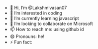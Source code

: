 - 👋 Hi, I’m @Lakshmivasan07
- 👀 I’m interested in coding
- 🌱 I’m currently learning javascript
- 💞️ I’m looking to collaborate on Microsoft
- 📫 How to reach me: using github id
- 😄 Pronouns: he!
- ⚡ Fun fact: 

<!---
Lakshmivasan07/Lakshmivasan07 is a ✨ special ✨ repository because its `README.md` (this file) appears on your GitHub profile.
You can click the Preview link to take a look at your changes.
--->
